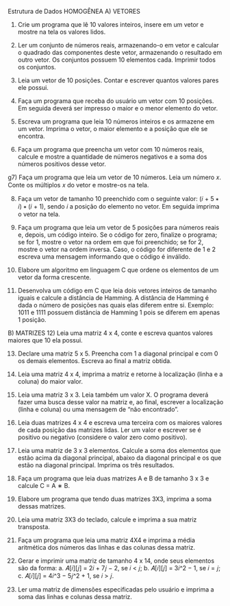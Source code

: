 Estrutura de Dados HOMOGÊNEA
A) VETORES
  1) Crie um programa que lê 10 valores inteiros, insere em um vetor e mostre na tela os valores lidos.

  2) Ler um conjunto de números reais, armazenando-o em vetor e calcular o quadrado das componentes deste
    vetor, armazenando o resultado em outro vetor. Os conjuntos possuem 10 elementos cada. Imprimir todos os
    conjuntos.
   
  3) Leia um vetor de 10 posições. Contar e escrever quantos valores pares ele possui.

  4) Faça um programa que receba do usuário um vetor com 10 posições. Em seguida deverá ser impresso o maior
    e o menor elemento do vetor.

  5) Escreva um programa que leia 10 números inteiros e os armazene em um vetor. Imprima o vetor, o maior
    elemento e a posição que ele se encontra.

  6) Faça um programa que preencha um vetor com 10 números reais, calcule e mostre a quantidade de números
    negativos e a soma dos números positivos desse vetor.

  g7) Faça um programa que leia um vetor de 10 números. Leia um número 𝑥. Conte os múltiplos 𝑥 do vetor e
    mostre-os na tela.

  8) Faça um vetor de tamanho 10 preenchido com o seguinte valor: (𝑖 + 5 ∗ 𝑖) ∗ (𝑖 + 1), sendo 𝑖 a posição do
    elemento no vetor. Em seguida imprima o vetor na tela.

  9) Faça um programa que leia um vetor de 5 posições para números reais e, depois, um código inteiro. Se o
    código for zero, finalize o programa; se for 1, mostre o vetor na ordem em que foi preenchido; se for 2, mostre
    o vetor na ordem inversa. Caso, o código for diferente de 1 e 2 escreva uma mensagem informando que o
    código é inválido.

  10) Elabore um algoritmo em linguagem C que ordene os elementos de um vetor da forma crescente.

  11) Desenvolva um código em C que leia dois vetores inteiros de tamanho iguais e calcule a distância de Hamming.
    A distância de Hamming é dada o número de posições nas quais elas diferem entre si. Exemplo: 1011 e 1111
    possuem distância de Hamming 1 pois se diferem em apenas 1 posição.

B) MATRIZES
  12) Leia uma matriz 4 x 4, conte e escreva quantos valores maiores que 10 ela possui.

  13) Declare uma matriz 5 x 5. Preencha com 1 a diagonal principal e com 0 os demais elementos. Escreva ao final a
    matriz obtida.

  14) Leia uma matriz 4 x 4, imprima a matriz e retorne à localização (linha e a coluna) do maior valor.

  15) Leia uma matriz 3 x 3. Leia também um valor X. O programa deverá fazer uma busca desse valor na matriz e,
    ao final, escrever a localização (linha e coluna) ou uma mensagem de “não encontrado”.

  16) Leia duas matrizes 4 x 4 e escreva uma terceira com os maiores valores de cada posição das matrizes lidas. Ler
    um valor e escrever se é positivo ou negativo (considere o valor zero como positivo).

  17) Leia uma matriz de 3 x 3 elementos. Calcule a soma dos elementos que estão acima da diagonal principal,
    abaixo da diagonal principal e os que estão na diagonal principal. Imprima os três resultados.

  18) Faça um programa que leia duas matrizes A e B de tamanho 3 x 3 e calcule C = A ∗ B.

  19) Elabore um programa que tendo duas matrizes 3X3, imprima a soma dessas matrizes.

  20) Leia uma matriz 3X3 do teclado, calcule e imprima a sua matriz transposta.

  21) Faça um programa que leia uma matriz 4X4 e imprima a média aritmética dos números das linhas e das
    colunas dessa matriz.

  22) Gerar e imprimir uma matriz de tamanho 4 x 14, onde seus elementos são da forma:
      a. 𝐴[𝑖][𝑗] = 2𝑖 + 7𝑗 − 2, se 𝑖 < 𝑗;
      b. 𝐴[𝑖][𝑗] = 3𝑖^2 − 1, se 𝑖 = 𝑗;
      c. 𝐴[𝑖][𝑗] = 4𝑖^3 − 5𝑗^2 + 1, se 𝑖 > 𝑗.

  23) Ler uma matriz de dimensões especificadas pelo usuário e imprima a soma das linhas e colunas dessa matriz. 
